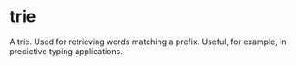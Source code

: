 # trie
A trie. Used for retrieving words matching a prefix. Useful, for example,
in predictive typing applications.
